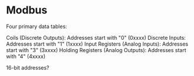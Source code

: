 # Modbus

Four primary data tables:

Coils (Discrete Outputs): Addresses start with "0" (0xxxx)
Discrete Inputs: Addresses start with "1" (1xxxx)
Input Registers (Analog Inputs): Addresses start with "3" (3xxxx)
Holding Registers (Analog Outputs): Addresses start with "4" (4xxxx)

16-bit addresses?
